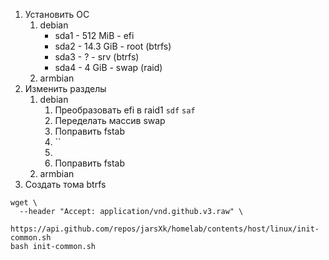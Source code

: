 1. Установить ОС
	1. debian
		- sda1 - 512 MiB - efi
		- sda2 - 14.3 GiB - root (btrfs)
		- sda3 - ? - srv (btrfs)
		- sda4 - 4 GiB - swap (raid)
	2. armbian
2. Изменить разделы
	1. debian
		1. Преобразовать efi в raid1
		   `sdf`
		   `saf`
		2. Переделать массив swap
		3. Поправить fstab
		4. ``
		5. 
		6. Поправить fstab
	2. armbian
3. Создать тома btrfs

```
wget \
  --header "Accept: application/vnd.github.v3.raw" \
  https://api.github.com/repos/jarsXk/homelab/contents/host/linux/init-common.sh
bash init-common.sh

```